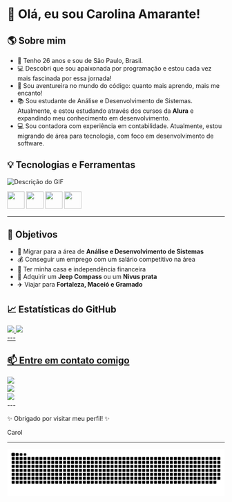 # 👋 Olá, eu sou Carolina Amarante!

## 🌎 Sobre mim  
* 🎂 Tenho 26 anos e sou de São Paulo, Brasil.  
* 💻 Descobri que sou apaixonada por programação e estou cada vez mais fascinada por essa jornada!  
* 🚀 Sou aventureira no mundo do código: quanto mais aprendo, mais me encanto!  
* 📚 Sou estudante de Análise e Desenvolvimento de Sistemas. Atualmente, e estou estudando através dos cursos da **Alura** e expandindo meu conhecimento em desenvolvimento.
* 💻 Sou contadora com experiência em contabilidade. Atualmente, estou migrando de área para tecnologia, com foco em desenvolvimento de software. 


## 💡 Tecnologias e Ferramentas  

![Descrição do GIF](https://camo.githubusercontent.com/b72bcb7182bb950ca9a2a3589ed4cd5dcb4dd9556686614ba64bf8f7d12cc02d/68747470733a2f2f73757065722e616272696c2e636f6d2e62722f77702d636f6e74656e742f75706c6f6164732f323031362f30392f73757065725f696d676761746f5f6469676974616e646f5f302e676966)

<img loading="lazy" src="https://cdn.jsdelivr.net/gh/devicons/devicon/icons/javascript/javascript-original.svg" width="40" height="40"/> <img loading="lazy" src="https://cdn.jsdelivr.net/gh/devicons/devicon/icons/html5/html5-original.svg" width="40" height="40"/> <img loading="lazy" src="https://cdn.jsdelivr.net/gh/devicons/devicon/icons/css3/css3-original.svg" width="40" height="40"/> <img loading="lazy" src="https://cdn.jsdelivr.net/gh/devicons/devicon/icons/git/git-original.svg" width="40" height="40"/>

---  

## 🎯 Objetivos  
* 💼 Migrar para a área de **Análise e Desenvolvimento de Sistemas**  
* 💰 Conseguir um emprego com um salário competitivo na área  
* 🏡 Ter minha casa e independência financeira  
* 🚗 Adquirir um **Jeep Compass** ou um **Nivus prata**  
* ✈️ Viajar para **Fortaleza, Maceió e Gramado**  


## 📈 Estatísticas do GitHub

<div>
<a href="https://github.com/AmaranteCarol-dev">
<img loading="lazy" height="180em" src="https://github-readme-stats.vercel.app/api/top-langs/?username=AmaranteCarol-dev&layout=compact&langs_count=7&theme=dracula"/>
<img loading="lazy" height="180em" src="https://github-readme-stats.vercel.app/api?username=AmaranteCarol-dev&show_icons=true&theme=dracula&include_all_commits=true&count_private=true"/>
</div>
---

## 📫 Entre em contato comigo  

<div>
  <a href="https://www.instagram.com/amarante_caroll/" target="_blank">
    <img src="https://img.shields.io/badge/-Instagram-%23E4405F?style=for-the-badge&logo=instagram&logoColor=white" />
  </a>
</div>

<div>
  <a href="https://twitter.com/BmtheCah" target="_blank">
    <img src="https://img.shields.io/badge/-Twitter-%231DA1F2?style=for-the-badge&logo=twitter&logoColor=white" />
  </a>
</div>
<div>
  <a href="mailto:carol.45724@gmail.com" target="_blank">
    <img src="https://img.shields.io/badge/-Email-%23D14836?style=for-the-badge&logo=gmail&logoColor=white"/>
  </a>
</div>
---

✨ Obrigado por visitar meu perfil! ✨

Carol

---

<picture>
  <source media="(prefers-color-scheme: dark)" srcset="https://raw.githubusercontent.com/Platane/snk/output/github-contribution-grid-snake-dark.svg" />
  <source media="(prefers-color-scheme: light)" srcset="https://raw.githubusercontent.com/Platane/snk/output/github-contribution-grid-snake.svg" />
  <img alt="github-snake" src="https://raw.githubusercontent.com/Platane/snk/output/github-contribution-grid-snake.svg" />
</picture>
